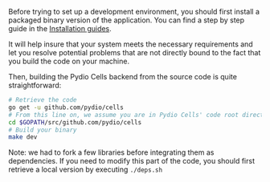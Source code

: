 
Before trying to set up a development environment, you should first install a packaged binary version of the application. You can find a step by step guide in the [Installation guides](https://pydio.com/en/docs/cells/v1/installation-guides).

It will help insure that your system meets the necessary requirements and let you resolve potential problems that are not directly bound to the fact that you build the code on your machine.

Then, building the Pydio Cells backend from the source code is quite straightforward:

```sh
# Retrieve the code
go get -u github.com/pydio/cells
# From this line on, we assume you are in Pydio Cells' code root directory
cd $GOPATH/src/github.com/pydio/cells
# Build your binary
make dev
````

Note: we had to fork a few libraries before integrating them as dependencies. If you need to modify this part of the code, you should first retrieve a local version by executing
`./deps.sh`
